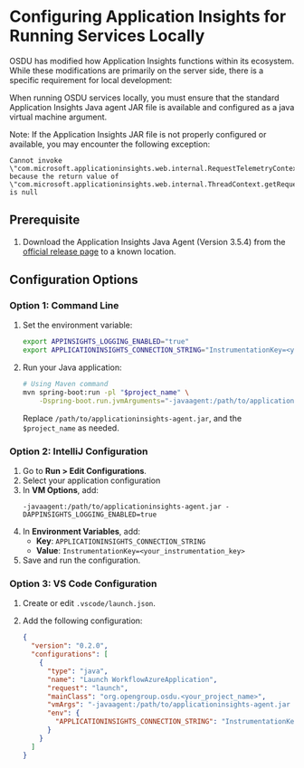 # Configuring Application Insights for Running Services Locally

OSDU has modified how Application Insights functions within its ecosystem. While these modifications are primarily on the server side, there is a specific requirement for local development:

When running OSDU services locally, you must ensure that the standard Application Insights Java agent JAR file is available and configured as a java virtual machine argument.

Note: If the Application Insights JAR file is not properly configured or available, you may encounter the following exception:

   ```
   Cannot invoke \"com.microsoft.applicationinsights.web.internal.RequestTelemetryContext.getHttpRequestTelemetry()\" because the return value of \"com.microsoft.applicationinsights.web.internal.ThreadContext.getRequestTelemetryContext()\" is null
   ```

## Prerequisite

1. Download the Application Insights Java Agent (Version 3.5.4) from the [official release page](https://github.com/microsoft/ApplicationInsights-Java/releases/tag/3.5.4) to a known location.


## Configuration Options

### Option 1: Command Line

1. Set the environment variable:
   ```bash
   export APPINSIGHTS_LOGGING_ENABLED="true"
   export APPLICATIONINSIGHTS_CONNECTION_STRING="InstrumentationKey=<your_instrumentation_key>"
   ```

2. Run your Java application:
   ```bash
   # Using Maven command
   mvn spring-boot:run -pl "$project_name" \
       -Dspring-boot.run.jvmArguments="-javaagent:/path/to/applicationinsights-agent.jar -DAPPINSIGHTS_LOGGING_ENABLED=true"
   ```
   Replace `/path/to/applicationinsights-agent.jar`, and the `$project_name` as needed.

### Option 2: IntelliJ Configuration

1. Go to **Run > Edit Configurations**.
2. Select your application configuration
3. In **VM Options**, add:
   ```
   -javaagent:/path/to/applicationinsights-agent.jar -DAPPINSIGHTS_LOGGING_ENABLED=true
   ```
4. In **Environment Variables**, add:
   - **Key**: `APPLICATIONINSIGHTS_CONNECTION_STRING`
   - **Value**: `InstrumentationKey=<your_instrumentation_key>`
5. Save and run the configuration.

### Option 3: VS Code Configuration

1. Create or edit `.vscode/launch.json`.
2. Add the following configuration:

   ```json
   {
     "version": "0.2.0",
     "configurations": [
       {
         "type": "java",
         "name": "Launch WorkflowAzureApplication",
         "request": "launch",
         "mainClass": "org.opengroup.osdu.<your_project_name>",
         "vmArgs": "-javaagent:/path/to/applicationinsights-agent.jar -DAPPINSIGHTS_LOGGING_ENABLED=true",
         "env": {
           "APPLICATIONINSIGHTS_CONNECTION_STRING": "InstrumentationKey=<your_instrumentation_key>"
         }
       }
     ]
   }
   ```
